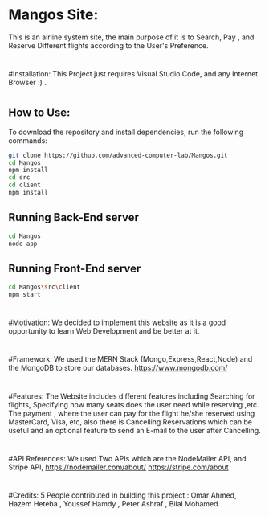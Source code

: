 # Mangos Site:
This is an airline system site, the main purpose of it is to Search, Pay , and Reserve Different flights according to the User's Preference.
#


#Installation:
This Project just requires Visual Studio Code, and any Internet Browser :) .
#


## How to Use:
To download the repository and install dependencies, run the following commands:

```bash
git clone https://github.com/advanced-computer-lab/Mangos.git
cd Mangos
npm install
cd src
cd client
npm install
```

## Running Back-End server
```bash
cd Mangos
node app
```
## Running Front-End server
```bash
cd Mangos\src\client
npm start
```
#


#Motivation:
We decided to implement this website as it is a good opportunity to learn Web Development and be better at it.
#


#Framework:
We used the MERN Stack (Mongo,Express,React,Node) and the MongoDB to store our databases.
https://www.mongodb.com/
#

#Features:
The Website includes different features including Searching for flights, Specifying how many seats does the user need while reserving ,etc. The payment , where the user can pay for the flight he/she reserved using MasterCard, Visa, etc,
also there is Cancelling Reservations which can be useful and an optional feature to send an E-mail to the user after Cancelling.
#

#API References:
We used Two APIs which are the NodeMailer API, and Stripe API,
https://nodemailer.com/about/
https://stripe.com/about
#

#Credits:
5 People contributed in building this project : Omar Ahmed, Hazem Heteba , Youssef Hamdy , Peter Ashraf , Bilal Mohamed.
#
